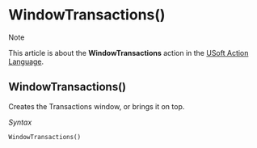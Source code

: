 # WindowTransactions()



> [!NOTE]
> This article is about the **WindowTransactions** action in the [USoft Action Language](/docs/Task%20flow/Action%20Language%20reference/USoft%20Action%20Language.md).

## **WindowTransactions()**

Creates the Transactions window, or brings it on top.

*Syntax*

```
WindowTransactions()
```

 
